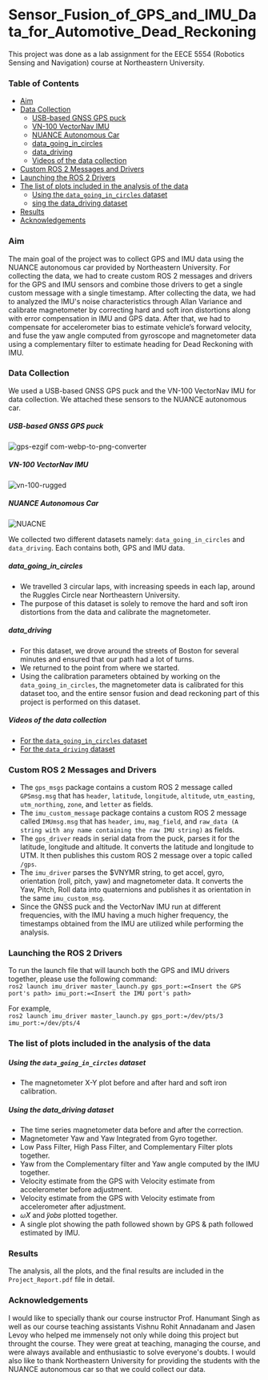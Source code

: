 # Sensor_Fusion_of_GPS_and_IMU_Data_for_Automotive_Dead_Reckoning
This project was done as a lab assignment for the EECE 5554 (Robotics Sensing and Navigation) course at Northeastern University.


### Table of Contents
* [Aim](#aim)
* [Data Collection](#data-collection)
  * [USB-based GNSS GPS puck](#usb-based-gnss-gps-puck)
  * [VN-100 VectorNav IMU](#vn-100-vectornav-imu)
  * [NUANCE Autonomous Car](#nuance-autonomous-car)
  * [data_going_in_circles](#data-going-in-circles)
  * [data_driving](#data-driving)
  * [Videos of the data collection](#videos-of-the-data-collection)
* [Custom ROS 2 Messages and Drivers](#custom-ros-2-messages-and-drivers)
* [Launching the ROS 2 Drivers](#launching-the-ros-2-drivers)
* [The list of plots included in the analysis of the data](#the-list-of-plots-included-in-the-analysis-of-the-data)
  * [Using the ```data_going_in_circles``` dataset](#using-the-data-going-in-circles-dataset)
  * [sing the data_driving dataset](#using-the-data-driving-dataset)
* [Results](#results)
* [Acknowledgements](#acknowledgements)

  
### Aim 
The main goal of the project was to collect GPS and IMU data using the NUANCE autonomous car provided by Northeastern University. For collecting the data, we had to create custom ROS 2 messages and drivers for the GPS and IMU sensors and combine those drivers to get a single custom message with a single timestamp. After collecting the data, we had to analyzed the IMU's noise characteristics through Allan Variance and calibrate magnetometer by correcting hard and soft iron distortions along with error compensation in IMU and GPS data. After that, we had to compensate for accelerometer bias to estimate vehicle’s forward velocity, and fuse the yaw angle computed from gyroscope and magnetometer data using a complementary filter to estimate heading for Dead Reckoning with IMU.


### Data Collection
We used a USB-based GNSS GPS puck and the VN-100 VectorNav IMU for data collection. We attached these sensors to the NUANCE autonomous car. 

##### USB-based GNSS GPS puck
![gps-ezgif com-webp-to-png-converter](https://github.com/user-attachments/assets/dfa6b4fe-38c9-49cc-ae0f-dd0d0631bc75)

##### VN-100 VectorNav IMU
![vn-100-rugged](https://github.com/user-attachments/assets/7c60ed0e-e17e-4c02-ba53-d41ea1d8813b)

##### NUANCE Autonomous Car
![NUACNE](https://github.com/user-attachments/assets/515a50da-5f9c-4a47-9ce9-91551e6d95a3)

We collected two different datasets namely: ```data_going_in_circles``` and ```data_driving```. Each contains both, GPS and IMU data. 

##### data_going_in_circles
- We travelled 3 circular laps, with increasing speeds in each lap, around the Ruggles Circle near Northeastern University.
- The purpose of this dataset is solely to remove the hard and soft iron distortions from the data and calibrate the magnetometer.
  
##### data_driving
- For this dataset, we drove around the streets of Boston for several minutes and ensured that our path had a lot of turns.
- We returned to the point from where we started.
- Using the calibration parameters obtained by working on the ```data_going_in_circles```, the magnetometer data is calibrated for this dataset too, and the entire sensor fusion and dead reckoning part of this project is performed on this dataset.

##### Videos of the data collection
- [For the ```data_going_in_circles``` dataset](https://drive.google.com/file/d/1-yoloWRnFQICCxjGrL79DWdCdvbKACdr/view?usp=sharing)
- [For the ```data_driving``` dataset](https://drive.google.com/file/d/1S9o-afP9GGBGx-hGzHpTd-3-I1fUXB0i/view?usp=sharing)


### Custom ROS 2 Messages and Drivers
- The ```gps_msgs``` package contains a custom ROS 2 message called ```GPSmsg.msg``` that has ```header```, ```latitude```, ```longitude```, ```altitude```, ```utm_easting```, ```utm_northing```, ```zone```, and ```letter``` as fields.
- The ```imu_custom_message``` package contains a custom ROS 2 message called ```IMUmsg.msg``` that has ```header```, ```imu```, ```mag_field```, and ```raw_data (A string with any name containing the raw IMU string)``` as fields. 
- The ```gps_driver``` reads in serial data from the puck, parses it for the latitude, longitude and altitude. It converts the latitude and longitude to UTM. It then publishes this custom ROS 2 message over a topic called ```/gps```. 
- The ```imu_driver``` parses the $VNYMR string, to get accel, gyro, orientation (roll, pitch, yaw) and magnetometer data. It converts the Yaw, Pitch, Roll data into quaternions and publishes it as orientation in the same ```imu_custom_msg```.
- Since the GNSS puck and the VectorNav IMU run at different frequencies, with the IMU having a much higher frequency, the timestamps obtained from the IMU are utilized while performing the analysis. 

### Launching the ROS 2 Drivers
To run the launch file that will launch both the GPS and IMU drivers together, please use the following command: <br>
```ros2 launch imu_driver master_launch.py gps_port:=<Insert the GPS port's path> imu_port:=<Insert the IMU port's path>```

For example,<br>
```ros2 launch imu_driver master_launch.py gps_port:=/dev/pts/3 imu_port:=/dev/pts/4```


### The list of plots included in the analysis of the data

##### Using the ```data_going_in_circles``` dataset
- The magnetometer X-Y plot before and after hard and soft iron calibration.

##### Using the data_driving dataset
- The time series magnetometer data before and after the correction.
- Magnetometer Yaw and Yaw Integrated from Gyro together.
- Low Pass Filter, High Pass Filter, and Complementary Filter plots together.
- Yaw from the Complementary filter and Yaw angle computed by the IMU together.
- Velocity estimate from the GPS with Velocity estimate from accelerometer before adjustment.
- Velocity estimate from the GPS with Velocity estimate from accelerometer after adjustment.
- 𝜔𝑋̇ and 𝑦̈𝑜𝑏𝑠 plotted together.
- A single plot showing the path followed shown by GPS & path followed estimated by IMU.


### Results
The analysis, all the plots, and the final results are included in the ```Project_Report.pdf``` file in detail. 


### Acknowledgements
I would like to specially thank our course instructor Prof. Hanumant Singh as well as our course teaching assistants Vishnu Rohit Annadanam and Jasen Levoy who helped me immensely not only while doing this project but throught the course. They were great at teaching, managing the course, and were always available and enthusiastic to solve everyone's doubts.
I would also like to thank Northeastern University for providing the students with the NUANCE autonomous car so that we could collect our data.
